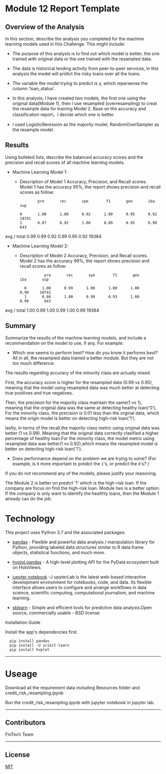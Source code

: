 # Module 12 Report Template

## Overview of the Analysis

In this section, describe the analysis you completed for the machine learning models used in this Challenge. This might include:

* The purpose of this analysis is to find out which model is better, the one trained with original data or the one trained with the resampled data.

* The data is historical lending activity from peer-to-peer services, in this analysis the model will pridict the risky loans over all the loans.

* The variable the model trying to predict is y, which repersense the column 'loan_status'.

* In this analysis, I have created two models, the first one using the original data(Module 1), then I use resampled (overresampling) to creat the resample data for training  Model 2. Base on the accuracy and classification report，I decide which one is better.

* I used LogisticReression as the majority model, RandomOverSampler as the resample model.

## Results

Using bulleted lists, describe the balanced accuracy scores and the precision and recall scores of all machine learning models.

* Machine Learning Model 1:
  * Description of Model 1 Accuracy, Precision, and Recall scores.
Model 1 has the accuracy 95%, the report shows precision and recall scores as follow:

                pre       rec       spe        f1       geo       iba       sup

        0       1.00      1.00      0.92      1.00      0.95      0.92     18741
        1       0.87      0.92      1.00      0.89      0.95      0.90       643

avg / total     0.99      0.99      0.92      0.99      0.95      0.92     19384


* Machine Learning Model 2:
  * Description of Model 2 Accuracy, Precision, and Recall scores.
Model 2 has the accuracy 99%, the report shows precision and recall scores as follow:

                   pre       rec       spe        f1       geo       iba       sup

          0       1.00      0.99      1.00      1.00      1.00      0.99     18741
          1       0.86      1.00      0.99      0.93      1.00      0.99       643

avg / total       1.00      0.99      1.00      0.99      1.00      0.99     19384


## Summary

Summarize the results of the machine learning models, and include a recommendation on the model to use, if any. For example:
* Which one seems to perform best? How do you know it performs best?
All in all, the resampled data trained a better module. But they are not too much difference.

The results regarding accuracy of the minority class are actually mixed

First, the accuracy score is higher for the resampled data (0.99 vs 0.95), meaning that the model using resampled data was much better at detecting true positives and true negatives.

Then, the precision for the majority class maintain the same(1 vs 1), meaning that the original data was the same at detecting healthy loan('0'). For the minority class, the precision is 0.01 less than the orginal data, which means the origin model is better on detecting high-risk loan('1').

lastly, in terms of the recall,the majority class metric using original data was better (1 vs 0.99). Meaning that the original data correctly clasified a higher percentage of healthy loan.For the minority class, the model metric using resampled data was better(1 vs 0.92),which means the resampled model is better on detecting high-risk loan('1').

* Does performance depend on the problem we are trying to solve? (For example, is it more important to predict the `1`'s, or predict the `0`'s? )

If you do not recommend any of the models, please justify your reasoning.

The Module 2 is better on predict '1' which is the high-risk loan. If the company are focus on find the high-risk loan. Module two is a better option. If the company is only want to identify the healthly loans, then the Module 1 already can do the job.


# Technology

This project uses Python 3.7 and the associated packages:

* [pandas](https://github.com/pandas-dev/pandas) - Flexible and powerful data analysis / manipulation library for Python, providing labeled data structures similar to R data.frame objects, statistical functions, and much more.

* [hvplot.pandas](https://pypi.org/project/hvplot/) - A high-level plotting API for the PyData ecosystem built on HoloViews.

* [jupyter notebook](https://jupyter.org/) -J upyterLab is the latest web-based interactive development environment for notebooks, code, and data. Its flexible interface allows users to configure and arrange workflows in data science, scientific computing, computational journalism, and machine learning.

* [sklearn](https://scikit-learn.org/) - Simple and efficient tools for predictive data analysis.Open source, commercially usable - BSD license

Installation Guide

Install the app's dependencies first.

```
  pip install pandas
  pip install -U scikit-learn
  pip install hvplot
```
---

# Useage


Download all the requirement data including Resources folder and credit_risk_resampling.ipynb

Run the credit_risk_resampling.ipynb with jupyter notebook in jupyter lab.



---

## Contributors
FinTech Team


---

## License

[MIT](https://choosealicense.com/licenses/mit/)